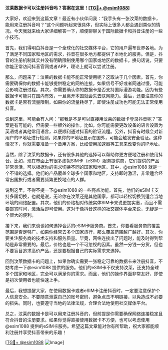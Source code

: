 **汶莱数据卡可以注册抖音吗？答案在这里！[[TG💪+ @esim1088](https://t.me/s/esim1088)]**

大家好，欢迎来到这篇文章！最近有小伙伴问我：“我手头有一张汶莱的数据卡，能用来注册抖音吗？”这个问题听起来很具体，但实际上很多人都会遇到类似的情况。今天我就来给大家详细解答一下，顺便聊聊关于国际数据卡和抖音注册的一些小技巧。

首先，我们得明白抖音是一个全球化的社交媒体平台，它的用户遍布世界各地。为了满足不同国家和地区的需求，抖音在很多地方都提供了本地化的服务。但是，抖音的注册机制其实并没有明确限制使用哪个国家或地区的数据卡。换句话说，只要你能正常访问抖音官网或者APP，理论上就可以尝试注册。

那么，问题来了：汶莱的数据卡能不能正常使用呢？这取决于几个因素。首先，你需要确保你的数据卡能够提供稳定的网络连接。如果信号不好或者网速过慢，可能会影响注册过程。其次，你需要确认你的数据卡是否支持国际漫游功能。因为有些数据卡可能只在国内有效，一旦离开本国就会失去联网能力。最后，还要注意你的数据卡是否有流量限制。如果你的流量耗尽了，即使注册成功也可能无法正常使用抖音。

说到这里，可能会有人问：“那我是不是可以直接用汶莱的数据卡登录抖音呢？”答案是有可能的，但需要一些额外的操作。比如，你可能需要更改设备的语言设置为英语或者其他常用语言，以便顺利通过抖音的验证流程。另外，抖音有时候会对新用户的IP地址进行检测，如果你的IP地址显示在国外，可能会触发安全验证。这种情况下，你就需要准备一个备用方案，比如使用加速器等工具来改变你的IP地址。

当然，除了汶莱的数据卡，还有很多其他的选择可以帮助你更方便地注册和使用抖音。比如，现在市面上有很多虚拟SIM卡（eSIM）服务提供商，它们提供的产品非常灵活，可以根据你的需求切换不同的国家和地区。其中，@esim1088 就是一个不错的选择。他们的产品覆盖全球多个国家和地区，支持即时激活，非常适合经常出国旅行或者需要频繁更换地点的人群。

说到这里，不得不提一下@esim1088 的一些亮点功能。首先，他们的eSIM卡支持多国切换，也就是说，无论你在汶莱还是其他国家，都可以轻松切换到适合当地环境的网络配置。其次，他们的价格相对传统实体SIM卡来说更加实惠，而且不需要邮寄时间，激活后即可使用。这对于像抖音这样的社交媒体平台来说，无疑是一个很大的便利。

接下来，我们来谈谈如何选择合适的eSIM卡服务商。首先，你要看服务商的覆盖范围是否足够广。如果你经常去多个国家旅行，那么覆盖范围越广越好。其次，你要关注服务商的技术支持和服务质量。毕竟，网络连接出了问题时，能及时得到帮助是非常重要的。最后，价格也是一个不可忽视的因素。虽然一分钱一分货，但也不要盲目追求高价产品，还是要根据自己的实际需求来选择。

回到汶莱数据卡的问题上，如果你确实需要一张稳定可靠的数据卡来注册抖音，不妨考虑一下@esim1088 提供的服务。他们的eSIM卡不仅支持汶莱，还支持全球多个国家和地区，完全可以满足你的需求。而且，他们的操作界面非常友好，即使是初次使用者也能快速上手。

最后，我想提醒大家，在使用数据卡或者eSIM卡注册抖音时，一定要注意保护个人信息安全。不要随意泄露自己的账号密码，避免点击不明链接，以免造成不必要的损失。同时，也要遵守当地的法律法规，合理合法地使用社交媒体平台。

总之，汶莱的数据卡是可以用来注册抖音的，但前提是你需要确保网络连接稳定且符合抖音的注册要求。如果你觉得直接使用数据卡不方便，也可以考虑使用@esim1088 提供的eSIM卡服务。希望这篇文章能对你有所帮助，祝大家都能顺利注册并享受抖音带来的乐趣！

[[TG💪+ @esim1088](https://t.me/s/esim1088) ![Image](https://i.postimg.cc/4NQfJmqS/Snipaste-2025-05-13-00-14-12.png)]